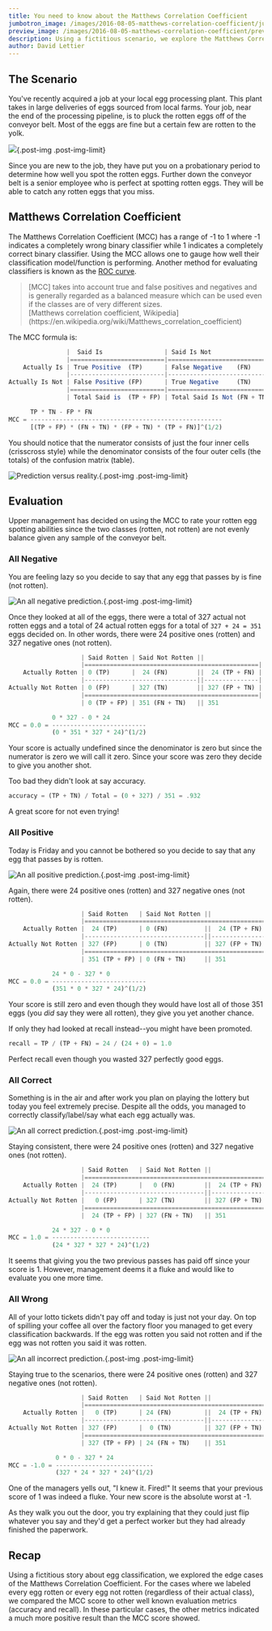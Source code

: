 ```yaml
---
title: You need to know about the Matthews Correlation Coefficient
jumbotron_image: /images/2016-08-05-matthews-correlation-coefficient/jumbotron_image.jpg
preview_image: /images/2016-08-05-matthews-correlation-coefficient/preview_image.jpg
description: Using a fictitious scenario, we explore the Matthews Correlation Coefficient quality measure of binary classification.
author: David Lettier
---
```

<!--https://pixabay.com/en/eggs-bowl-easter-holiday-1278166/-->

## The Scenario

You've recently acquired a job at your local egg processing plant.
This plant takes in large deliveries of eggs sourced from local farms.
Your job, near the end of the processing pipeline, is to pluck the rotten eggs off of the conveyor belt.
Most of the eggs are fine but a certain few are rotten to the yolk.

![](/images/2016-08-05-matthews-correlation-coefficient/egg-conveyor.gif){.post-img .post-img-limit}

<!--https://pixabay.com/en/produce-food-canning-processing-448536/-->

Since you are new to the job, they have put you on a probationary period to determine how well you spot the rotten eggs.
Further down the conveyor belt is a senior employee who is perfect at spotting rotten eggs.
They will be able to catch any rotten eggs that you miss.

## Matthews Correlation Coefficient

The Matthews Correlation Coefficient (MCC) has a range of -1 to 1 where -1 indicates a completely wrong binary classifier while
1 indicates a completely correct binary classifier.
Using the MCC allows one to gauge how well their classification model/function is performing.
Another method for evaluating classifiers is known as the
[ROC curve](/posts/2016-03-28-reelin-and-rocin-receiver-operating-characteristic.html).

<blockquote>
[MCC] takes into account true and false positives and negatives and is generally
regarded as a balanced measure which can be used even if the classes are of very different sizes.
<footer>[Matthews correlation coefficient, Wikipedia](https://en.wikipedia.org/wiki/Matthews_correlation_coefficient)</footer>
</blockquote>

The MCC formula is:

```javascript
                |  Said Is                 | Said Is Not                 ||
                |==========================|=============================||=================================|
    Actually Is | True Positive  (TP)      | False Negative    (FN)      || Total Actually Is     (TP + FN) |
                |--------------------------|-----------------------------||---------------------------------|
Actually Is Not | False Positive (FP)      | True Negative     (TN)      || Total Actually Is Not (FP + TN) |
                |==========================|=============================||=================================|
                | Total Said is  (TP + FP) | Total Said Is Not (FN + TN) ||

      TP * TN - FP * FN
MCC = -----------------------------------------------------
      [(TP + FP) * (FN + TN) * (FP + TN) * (TP + FN)]^(1/2)
```

You should notice that the numerator consists of just the four inner cells (crisscross style)
while the denominator consists of the four outer cells (the totals) of the confusion matrix (table).

![Prediction versus reality.](/images/2016-08-05-matthews-correlation-coefficient/eggs.svg){.post-img .post-img-limit}

## Evaluation

Upper management has decided on using the MCC to rate your rotten egg spotting abilities since the two classes (rotten, not rotten) are
not evenly balance given any sample of the conveyor belt.

### All Negative

You are feeling lazy so you decide to say that any egg that passes by is fine (not rotten).

![An all negative prediction.](/images/2016-08-05-matthews-correlation-coefficient/eggs_all_negative.svg){.post-img .post-img-limit}

Once they looked at all of the eggs, there were a total of 327 actual not rotten eggs and a total of 24 actual rotten eggs
for a total of `327 + 24 = 351` eggs decided on.
In other words, there were 24 positive ones (rotten) and 327 negative ones (not rotten).

```javascript
                    | Said Rotten | Said Not Rotten ||
                    |================================================|
    Actually Rotten | 0 (TP)      |  24 (FN)        ||  24 (TP + FN) |
                    |-------------------------------||---------------|
Actually Not Rotten | 0 (FP)      | 327 (TN)        || 327 (FP + TN) |
                    |================================================|
                    | 0 (TP + FP) | 351 (FN + TN)   || 351

            0 * 327 - 0 * 24
MCC = 0.0 = --------------------------
            (0 * 351 * 327 * 24)^(1/2)
```

Your score is actually undefined since the denominator is zero but since the numerator is zero we will call it zero.
Since your score was zero they decide to give you another shot.

Too bad they didn't look at say accuracy.

```javascript
accuracy = (TP + TN) / Total = (0 + 327) / 351 = .932
```

A great score for not even trying!

### All Positive

Today is Friday and you cannot be bothered so you decide to say that any egg that passes by is rotten.

![An all positive prediction.](/images/2016-08-05-matthews-correlation-coefficient/eggs_all_positive.svg){.post-img .post-img-limit}

Again, there were 24 positive ones (rotten) and 327 negative ones (not rotten).

```javascript
                    | Said Rotten   | Said Not Rotten ||
                    |==================================================|
    Actually Rotten |  24 (TP)      | 0 (FN)          ||  24 (TP + FN) |
                    |---------------------------------||---------------|
Actually Not Rotten | 327 (FP)      | 0 (TN)          || 327 (FP + TN) |
                    |==================================================|
                    | 351 (TP + FP) | 0 (FN + TN)     || 351

            24 * 0 - 327 * 0
MCC = 0.0 = --------------------------
            (351 * 0 * 327 * 24)^(1/2)
```

Your score is still zero and even though they would have lost all of those 351 eggs (you _did_ say they were all rotten),
they give you yet another chance.

If only they had looked at recall instead--you might have been promoted.

```javascript
recall = TP / (TP + FN) = 24 / (24 + 0) = 1.0
```

Perfect recall even though you wasted 327 perfectly good eggs.

### All Correct

Something is in the air and after work you plan on playing the lottery but today you feel extremely precise.
Despite all the odds, you managed to correctly classify/label/say what each egg actually was.

![An all correct prediction.](/images/2016-08-05-matthews-correlation-coefficient/eggs_all_correct.svg){.post-img .post-img-limit}

Staying consistent, there were 24 positive ones (rotten) and 327 negative ones (not rotten).

```javascript
                    | Said Rotten   | Said Not Rotten ||
                    |==================================================|
    Actually Rotten |  24 (TP)      |   0 (FN)        ||  24 (TP + FN) |
                    |---------------------------------||---------------|
Actually Not Rotten |   0 (FP)      | 327 (TN)        || 327 (FP + TN) |
                    |==================================================|
                    |  24 (TP + FP) | 327 (FN + TN)   || 351

            24 * 327 - 0 * 0
MCC = 1.0 = ---------------------------
            (24 * 327 * 327 * 24)^(1/2)
```

It seems that giving you the two previous passes has paid off since your score is 1.
However, management deems it a fluke and would like to evaluate you one more time.

### All Wrong

All of your lotto tickets didn't pay off and today is just not your day.
On top of spilling your coffee all over the factory floor you managed to get every classification backwards.
If the egg was rotten you said not rotten and if the egg was not rotten you said it was rotten.

![An all incorrect prediction.](/images/2016-08-05-matthews-correlation-coefficient/eggs_all_incorrect.svg){.post-img .post-img-limit}

Staying true to the scenarios, there were 24 positive ones (rotten) and 327 negative ones (not rotten).

```javascript
                    | Said Rotten   | Said Not Rotten ||
                    |===================================================|
    Actually Rotten |   0 (TP)      | 24 (FN)         ||  24 (TP + FN)  |
                    |---------------------------------||----------------|
Actually Not Rotten | 327 (FP)      |  0 (TN)         || 327 (FP + TN)  |
                    |===================================================|
                    | 327 (TP + FP) | 24 (FN + TN)    || 351

             0 * 0 - 327 * 24
MCC = -1.0 = ---------------------------
             (327 * 24 * 327 * 24)^(1/2)
```

One of the managers yells out, "I knew it. Fired!"
It seems that your previous score of 1 was indeed a fluke.
Your new score is the absolute worst at -1.

As they walk you out the door, you try explaining that they could just flip whatever
you say and they'd get a perfect worker but they had already finished the paperwork.

## Recap

Using a fictitious story about egg classification, we explored the edge cases of the Matthews Correlation Coefficient.
For the cases where we labeled every egg rotten or every egg not rotten (regardless of their actual class),
we compared the MCC score to other well known evaluation metrics (accuracy and recall).
In these particular cases, the other metrics indicated a much more positive result than the MCC score showed.
